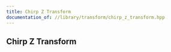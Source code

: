 ```yaml
---
title: Chirp Z Transform
documentation_of: //library/transform/chirp_z_transform.hpp
---
```

## Chirp Z Transform
